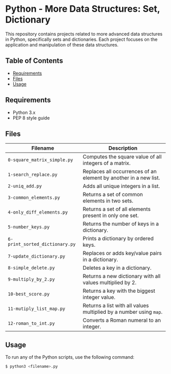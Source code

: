 # Python - More Data Structures: Set, Dictionary

This repository contains projects related to more advanced data structures in Python, specifically sets and dictionaries. Each project focuses on the application and manipulation of these data structures.

## Table of Contents

- [Requirements](#requirements)
- [Files](#files)
- [Usage](#usage)

## Requirements

- Python 3.x
- PEP 8 style guide

## Files

| Filename | Description |
| -------- | ----------- |
| `0-square_matrix_simple.py` | Computes the square value of all integers of a matrix. |
| `1-search_replace.py` | Replaces all occurrences of an element by another in a new list. |
| `2-uniq_add.py` | Adds all unique integers in a list. |
| `3-common_elements.py` | Returns a set of common elements in two sets. |
| `4-only_diff_elements.py` | Returns a set of all elements present in only one set. |
| `5-number_keys.py` | Returns the number of keys in a dictionary. |
| `6-print_sorted_dictionary.py` | Prints a dictionary by ordered keys. |
| `7-update_dictionary.py` | Replaces or adds key/value pairs in a dictionary. |
| `8-simple_delete.py` | Deletes a key in a dictionary. |
| `9-multiply_by_2.py` | Returns a new dictionary with all values multiplied by 2. |
| `10-best_score.py` | Returns a key with the biggest integer value. |
| `11-mutiply_list_map.py` | Returns a list with all values multiplied by a number using `map`. |
| `12-roman_to_int.py` | Converts a Roman numeral to an integer. |

## Usage

To run any of the Python scripts, use the following command:

```bash
$ python3 <filename>.py
```

